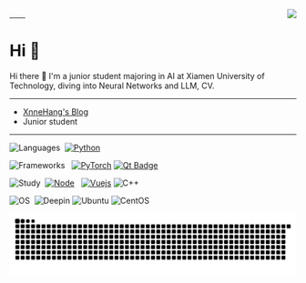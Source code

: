 <a href="https://github.com/MrXnneHang"> 
  <img align="right" src="http://github-readme-streak-stats.herokuapp.com?user=MrXnneHang&mode=weekly" />      
</a>

  
# Hi 👋
Hi there 👋 I'm a junior student majoring in AI at Xiamen University of Technology, diving into Neural Networks and LLM, CV.       

---

- [XnneHang's Blog](http://xnnehang.top/home)  
- Junior student  

---

<div align="left">
  
  ![Languages](https://img.shields.io/badge/Languages:-red?style=flat-square) 
  [![Python][PythonBadge]][PythonHome]
  
  ![Frameworks](https://img.shields.io/badge/Frameworks:-red?style=flat-square)  
  [![PyTorch][PyTorchBadge]][PyTorchHome] 
  [![Qt Badge][QtBadge]][QtHome]    

  ![Study](https://img.shields.io/badge/Study:-red?style=flat-square) 
  [![Node][NodejsBadge]][NodejsHome]  
  [![Vuejs][VuejsBadge]][VuejsHome]
  ![C++](https://img.shields.io/badge/C++-00599C?logo=c%2B%2B&style=flat-square&labelColor=000)

  ![OS](https://img.shields.io/badge/OS:-red?style=flat-square) 
  ![Deepin](https://img.shields.io/badge/Deepin-007CFF?logo=Deepin&style=flat-square&labelColor=000)
  ![Ubuntu](https://img.shields.io/badge/Ubuntu-E95420?logo=Ubuntu&style=flat-square&labelColor=000)
  ![CentOS](https://img.shields.io/badge/CentOS-262577?logo=CentOS&style=flat-square&labelColor=000)

</div>

[QtBadge]: https://img.shields.io/badge/Qt-41CD52?style=flat-square&labelColor=000&logo=qt  
[QtHome]: https://www.qt.io
[TypeScriptBadge]: https://img.shields.io/badge/TypeScript-3178C6?logo=TypeScript&style=flat-square&labelColor=000
[TypeScriptHome]: https://www.typescriptlang.org  
[JavaScriptBadge]: https://img.shields.io/badge/JavaScript-F7DF1E?logo=JavaScript&style=flat-square&labelColor=000  
[JavaScriptHome]: https://tc39.es/ecma262  
[NodejsBadge]: https://img.shields.io/badge/Node.js-339933?logo=Node.js&style=flat-square&labelColor=000
[NodejsHome]: https://nodejs.org
[RustBadge]: https://img.shields.io/badge/Rust-fff?logo=Rust&style=flat-square&labelColor=000 
[RustHome]: https://www.rust-lang.org/
[VisualStudioCodeBadge]: https://img.shields.io/badge/VSCodeVim-007ACC?logo=VisualStudioCode&style=flat-square&labelColor=000
[VisualStudioCodeHome]: https://code.visualstudio.com/
[NeoVimBadge]: https://img.shields.io/badge/NeoVim-57A143?logo=neovim&style=flat-square&labelColor=000
[NeoVimHome]: https://neovim.io/
[macOSBadge]: https://img.shields.io/badge/macOS-000?logo=macOS&style=flat-square&labelColor=000 
[macOSHome]: https://www.apple.com/macos
[VuejsBadge]: https://img.shields.io/badge/Vue.js-4FC08D?logo=vue.js&style=flat-square&labelColor=000&link=https://vuejs.org 
[VuejsHome]: https://vuejs.org/
[ViteBadge]: https://img.shields.io/badge/Vite-646CFF?logo=vite&style=flat-square&labelColor=000
[ViteHome]: https://vitejs.dev/
[PrismaBadge]: https://img.shields.io/badge/Prisma-2D3748?logo=Prisma&style=flat-square&labelColor=000
[PrismaHome]: https://www.prisma.io/
[AntDesignBadge]: https://img.shields.io/badge/AntDesign-0170FE?logo=antdesign&style=flat-square&labelColor=000
[AntDesignHome]: https://ant.design/
[ReactBadge]: https://img.shields.io/badge/React-61DAFB?logo=React&style=flat-square&labelColor=000
[ReactHome]: https://reactjs.org/
[RXJSBadge]: https://img.shields.io/badge/RXJS-B7178C?logo=ReactiveX&style=flat-square&labelColor=000
[RXJSHome]: https://rxjs.dev/Py
[PyTorchHome]:https://pytorch.org
[PyTorchBadge]: https://img.shields.io/badge/PyTorch-EE4C2C?logo=PyTorch&style=flat-square&labelColor=000
[PythonBadge]: https://img.shields.io/badge/Python-3776AB?logo=Python&style=flat-square&labelColor=000
[PythonHome]: https://www.python.org

<picture>
  <source media="(prefers-color-scheme: dark)" srcset="https://raw.githubusercontent.com/MrXnneHang/MrXnneHang/output/github-contribution-grid-snake-dark.svg">
  <source media="(prefers-color-scheme: light)" srcset="https://raw.githubusercontent.com/MrXnneHang/MrXnneHang/output/github-contribution-grid-snake.svg">
  <img alt="github contribution grid snake animation" src="https://raw.githubusercontent.com/MrXnneHang/MrXnneHang/output/github-contribution-grid-snake.svg">
</picture>
